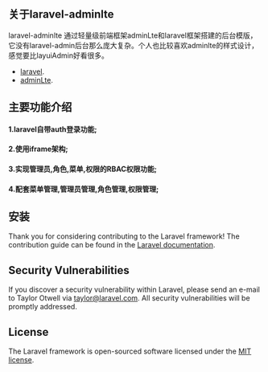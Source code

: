
## 关于laravel-adminlte

laravel-adminlte 通过轻量级前端框架adminLte和laravel框架搭建的后台模版，它没有laravel-admin后台那么庞大复杂。个人也比较喜欢adminlte的样式设计，感觉要比layuiAdmin好看很多。
- [laravel](https://laravel.com).
- [adminLte](https://adminlte.io/).


## 主要功能介绍
#### 1.laravel自带auth登录功能;
#### 2.使用iframe架构;
#### 3.实现管理员,角色,菜单,权限的RBAC权限功能;
#### 4.配套菜单管理,管理员管理,角色管理,权限管理;

## 安装

Thank you for considering contributing to the Laravel framework! The contribution guide can be found in the [Laravel documentation](https://laravel.com/docs/contributions).

## Security Vulnerabilities

If you discover a security vulnerability within Laravel, please send an e-mail to Taylor Otwell via [taylor@laravel.com](mailto:taylor@laravel.com). All security vulnerabilities will be promptly addressed.

## License

The Laravel framework is open-sourced software licensed under the [MIT license](https://opensource.org/licenses/MIT).

